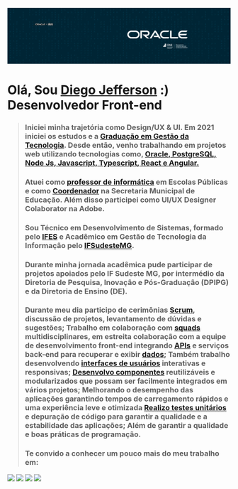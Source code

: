 
![](https://github.com/Diegojfsr/Diegojfsr/blob/main/Imagens/CapaOracleOne.jpg)

# Olá, Sou [Diego Jefferson]() :)  Desenvolvedor Front-end

> ### Iniciei minha trajetória como Design/UX & UI. Em 2021 iniciei os estudos e a [Graduação em Gestão da Tecnologia](https:). Desde então, venho trabalhando em projetos web utilizando tecnologias como, [Oracle, PostgreSQL, Node Js, Javascript, Typescript, React e Angular.]()
> 
> ### Atuei como [professor de informática]() em Escolas Públicas e como [Coordenador]() na Secretaria Municipal de Educação. Além disso participei como UI/UX Designer Colaborator na Adobe.
> 
> ### Sou Técnico em Desenvolvimento de Sistemas, formado pelo [IFES](https://alegre.ifes.edu.br/) e Acadêmico em Gestão de Tecnologia da Informação pelo [IFSudesteMG](https://www.ifsudestemg.edu.br/muriae).
> 
> ### Durante minha jornada acadêmica pude participar de projetos apoiados pelo IF Sudeste MG, por intermédio da Diretoria de Pesquisa, Inovação e Pós-Graduação (DPIPG) e da Diretoria de Ensino (DE).
> 
> ### Durante meu dia participo de cerimônias [Scrum](), discussão de projetos, levantamento de dúvidas e sugestões; Trabalho em colaboração com [squads]() multidisciplinares, em estreita colaboração com a equipe de desenvolvimento front-end integrando [APIs]() e serviços back-end para recuperar e exibir [dados](); Também trabalho desenvolvendo [interfaces de usuários]() interativas e responsivas; [Desenvolvo componentes]() reutilizáveis e modularizados que possam ser facilmente integrados em vários projetos; Melhorando o desempenho das aplicações garantindo tempos de carregamento rápidos e uma experiência leve e otimizada [Realizo testes unitários]() e depuração de código para garantir a qualidade e a estabilidade das aplicações; Além de garantir a qualidade e boas práticas de programação.
> 
> ### Te convido a conhecer um pouco mais do meu trabalho em:

</p>

<!-- Tag centralizadora das Badges -->
<p float="center">
  
  [<img src="https://img.shields.io/badge/Portfolio-255E63?style=for-the-badge&logo=About.me&logoColor=white" height="40"></a>](https://diegojfsr.myportfolio.com/)
  [<img src="https://img.shields.io/badge/LinkedIn-0077B5?style=for-the-badge&logo=linkedin&logoColor=white" height="40"></a>](https://www.linkedin.com/in/diegojfsr/)
  [<img src="https://img.shields.io/badge/Medium-12100E?style=for-the-badge&logo=medium&logoColor=white" height="40"></a>](https://medium.com/@diegojfsr)
  [<img src="https://img.shields.io/badge/Behance-0054F7?style=for-the-badge&logo=behance&logoColor=white" height="40"></a>](https://www.behance.net/diegojfsr)

</p>
